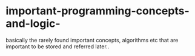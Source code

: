 # important-programming-concepts-and-logic-
basically the rarely found important concepts, algorithms etc that are important to be stored and referred later..
